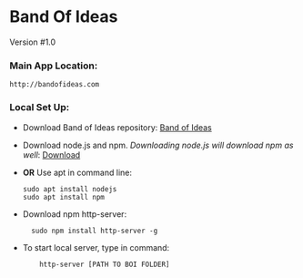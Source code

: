 # Band Of Ideas
Version #1.0

### Main App Location:
    http://bandofideas.com

### Local Set Up:

- Download Band of Ideas repository: [Band of Ideas](https://github.com/vanderkyl/Band-Of-Ideas.git)
- Download node.js and npm. *Downloading node.js will download npm as well*: [Download](https://www.npmjs.com/get-npm) 
-   **OR** Use apt in command line:

        sudo apt install nodejs
        sudo apt install npm

- Download npm http-server: 
    
        sudo npm install http-server -g

- To start local server, type in command: 
    
          http-server [PATH TO BOI FOLDER]



